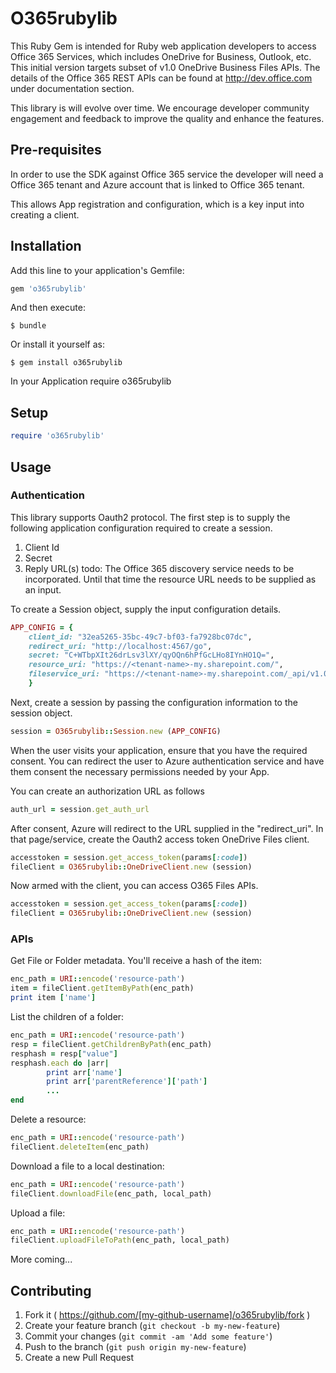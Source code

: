 # O365rubylib

This Ruby Gem is intended for Ruby web application developers to access Office 365 Services, which includes OneDrive for Business, Outlook, etc. This initial version targets subset of v1.0 OneDrive Business Files APIs. 
The details of the Office 365 REST APIs can be found at http://dev.office.com under documentation section. 

This library is will evolve over time. We encourage developer community engagement and feedback to improve the quality and enhance the features. 

## Pre-requisites 

In order to use the SDK against Office 365 service the developer will need a Office 365 tenant and Azure account that is linked to Office 365 tenant. 

This allows App registration and configuration, which is a key input into creating a client. 

## Installation

Add this line to your application's Gemfile:

```ruby
gem 'o365rubylib'
```

And then execute:

    $ bundle

Or install it yourself as:

    $ gem install o365rubylib

In your Application require o365rubylib

## Setup
```ruby
require 'o365rubylib'
```

## Usage

### Authentication 
This library supports Oauth2 protocol. The first step is to supply the following application configuration required to create a session.
1. Client Id 
2. Secret 
3. Reply URL(s) 
todo: The Office 365 discovery service needs to be incorporated. Until that time the resource URL needs to be supplied as an input. 

To create a Session object, supply the input configuration details.

```ruby
APP_CONFIG = {
    client_id: "32ea5265-35bc-49c7-bf03-fa7928bc07dc",
    redirect_uri: "http://localhost:4567/go",
    secret: "C+WTbpXIt26drLsv3lXY/qyOQn6hPfGcLHo8IYnHO1Q=",
    resource_uri: "https://<tenant-name>-my.sharepoint.com/",
    fileservice_uri: "https://<tenant-name>-my.sharepoint.com/_api/v1.0/me/"
	}
```

Next, create a session by passing the configuration information to the session object.
```ruby
session = O365rubylib::Session.new (APP_CONFIG)
```
When the user visits your application, ensure that you have the required consent. You can redirect the user to Azure authentication service and have them consent the necessary permissions needed by your App.

You can create an authorization URL as follows
```ruby
auth_url = session.get_auth_url
```
After consent, Azure will redirect to the URL supplied in the "redirect_uri". In that page/service, create the Oauth2 access token OneDrive Files client.
```ruby
accesstoken = session.get_access_token(params[:code])	
fileClient = O365rubylib::OneDriveClient.new (session)
```
Now armed with the client, you can access O365 Files APIs. 

```ruby
accesstoken = session.get_access_token(params[:code])	
fileClient = O365rubylib::OneDriveClient.new (session)
```

### APIs 

Get File or Folder metadata. You'll receive a hash of the item:
```ruby
enc_path = URI::encode('resource-path')
item = fileClient.getItemByPath(enc_path)
print item ['name']
```

List the children of a folder:
```ruby
enc_path = URI::encode('resource-path')
resp = fileClient.getChildrenByPath(enc_path)
resphash = resp["value"]
resphash.each do |arr|
		print arr['name']
        print arr['parentReference']['path']
        ...
end
```

Delete a resource:
```ruby
enc_path = URI::encode('resource-path')
fileClient.deleteItem(enc_path)    
```

Download a file to a local destination: 
```ruby
enc_path = URI::encode('resource-path')
fileClient.downloadFile(enc_path, local_path) 
```

Upload a file:
```ruby
enc_path = URI::encode('resource-path')
fileClient.uploadFileToPath(enc_path, local_path) 
```

More coming...

## Contributing

1. Fork it ( https://github.com/[my-github-username]/o365rubylib/fork )
2. Create your feature branch (`git checkout -b my-new-feature`)
3. Commit your changes (`git commit -am 'Add some feature'`)
4. Push to the branch (`git push origin my-new-feature`)
5. Create a new Pull Request